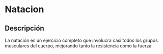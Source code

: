 # Natacion 

## Descripción
La natación es un ejercicio completo que involucra casi todos los grupos musculares del cuerpo, mejorando tanto la resistencia como la fuerza.



